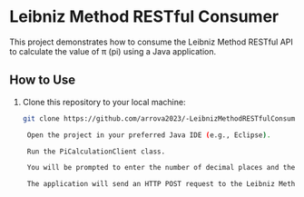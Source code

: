 # Leibniz Method RESTful Consumer

This project demonstrates how to consume the Leibniz Method RESTful API to calculate the value of π (pi) using a Java application.

## How to Use

1. Clone this repository to your local machine:

   ```bash
   git clone https://github.com/arrova2023/-LeibnizMethodRESTfulConsumer.git

    Open the project in your preferred Java IDE (e.g., Eclipse).

    Run the PiCalculationClient class.

    You will be prompted to enter the number of decimal places and the number of iterations for the π calculation.

    The application will send an HTTP POST request to the Leibniz Method RESTful API and display the response in the console.

